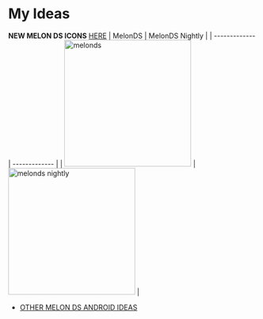 # My Ideas

**NEW MELON DS ICONS**
[HERE](https://github.com/rafaelvcaetano/melonDS-android/discussions/1489)
| MelonDS | MelonDS Nightly |
| ------------- | ------------- |
| <img width="256" height="256" alt="melonds" src="https://github.com/user-attachments/assets/98c23ac4-97e2-4f23-8345-d8190db3bb0c" /> | <img width="256" height="256" alt="melonds nightly" src="https://github.com/user-attachments/assets/8ffe657b-6082-4770-b79c-d6cdcd77891b" /> |
- [OTHER MELON DS ANDROID IDEAS](https://github.com/rafaelvcaetano/melonDS-android/discussions/645)
